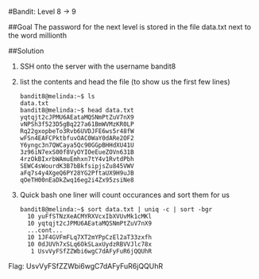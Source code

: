 #Bandit: Level 8 -> 9

##Goal
The password for the next level is stored in the file data.txt next to the word millionth

##Solution
1. SSH onto the server with the username bandit8

2. list the contents and head the file (to show us the first few lines)

   ```
   bandit8@melinda:~$ ls
   data.txt
   bandit8@melinda:~$ head data.txt 
   yqtqjt2cJPMU6AEataMQSNmPtZuV7nX9
   vNPSh3f523D5gBq227a61BmWVMzKR0LP
   Rq22gxopbeTo3Rvb6UVDJFE6ws5r48fW
   wFSn4EAFCPktbfuvOAC0WaY0dARe2OF2
   Y6yngc3n7QWCaya5Qc90GGpBHHdXU41U
   3z96iN7exS00f8VyOYIOeEueZOVn631B
   4rzOkBIxrbWAmuEmhxn7tY4v1RvtdPbh
   SEWC4sWourdK3B7bBkfsipjsZu845VWV
   aFq7s4y4XgeQ6PY28YG2PftaUX9H9uJB
   qOeTH00nEaDkZwq16eg2i4Zx95zsiNe8
   ```

3. Quick bash one liner will count occurances and sort them for us

   ```
   bandit8@melinda:~$ sort data.txt | uniq -c | sort -bgr
     10 yuFfSTNzXeACMYRXVcxIbXVUvMk1cMKl
     10 yqtqjt2cJPMU6AEataMQSNmPtZuV7nX9
     ...cont...
     10 1JF4GVFmFLq7XT2mYPpCzEl2aT33zxfh
     10 0dJUVh7xSLq6OkSLaxUydzRBVVJlc78x
      1 UsvVyFSfZZWbi6wgC7dAFyFuR6jQQUhR
   ```

Flag: UsvVyFSfZZWbi6wgC7dAFyFuR6jQQUhR
